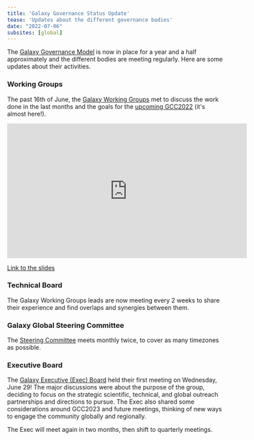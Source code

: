 ```yaml
---
title: 'Galaxy Governance Status Update'
tease: 'Updates about the different governance bodies'
date: "2022-07-06"
subsites: [global]
---
```


The [Galaxy Governance Model](https://galaxyproject.org/community/governance/) is now in place for a year and a half approximately and the different bodies are meeting regularly. Here are some updates about their activities.

### Working Groups

The past 16th of June, the [Galaxy Working Groups](https://galaxyproject.org/community/wg/) met to discuss the work done in the last months and the goals for the [upcoming GCC2022](https://galaxyproject.org/events/gcc2022/) (it's almost here!).

<iframe width="560" height="315" src="https://www.youtube.com/embed/DRPya8NWhuU" title="YouTube video player" frameborder="0" allow="accelerometer; autoplay; clipboard-write; encrypted-media; gyroscope; picture-in-picture" allowfullscreen></iframe>

[Link to the slides](https://docs.google.com/presentation/d/1IH796XP60CKard4osfRpDhIXbcN59OgQRWqYYDZifa0/edit#slide=id.g129dc257f37_0_118)


### Technical Board

The Galaxy Working Groups leads are now meeting every 2 weeks to share their experience and find overlaps and synergies between them.

### Galaxy Global Steering Committee

The [Steering Committee](https://galaxyproject.org/community/steering/) meets monthly twice, to cover as many timezones as possible. 

### Executive Board

The [Galaxy Executive (Exec) Board](https://galaxyproject.org/community/exec/) held their first meeting on Wednesday, June 29! The major discussions were about the purpose of the group, deciding to focus on the strategic scientific, technical, and global outreach partnerships and directions to pursue. The Exec also shared some considerations around GCC2023 and future meetings, thinking of new ways to engage the community globally and regionally.

The Exec will meet again in two months, then shift to quarterly meetings.

